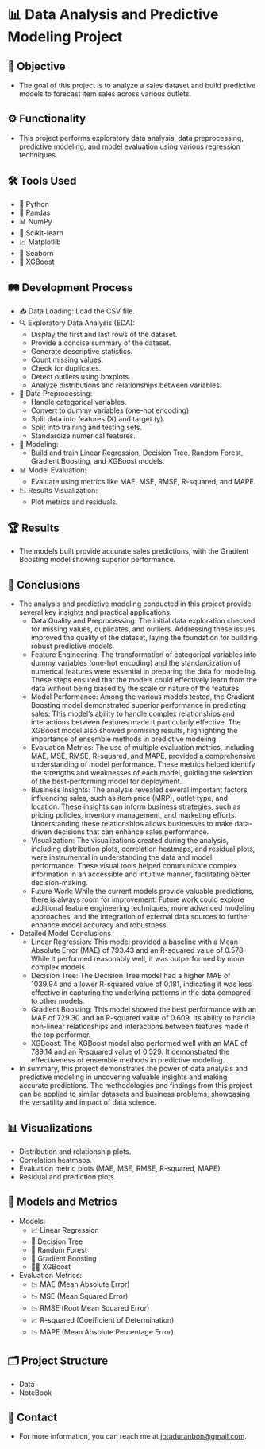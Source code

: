 # 📊 Data Analysis and Predictive Modeling Project

## 🎯 Objective
- The goal of this project is to analyze a sales dataset and build predictive models to forecast item sales across various outlets.

## ⚙️ Functionality
- This project performs exploratory data analysis, data preprocessing, predictive modeling, and model evaluation using various regression techniques.

## 🛠️ Tools Used
- 🐍 Python
- 🐼 Pandas
- 📊 NumPy
- 🤖 Scikit-learn
- 📈 Matplotlib
- 🌊 Seaborn
- 🚀 XGBoost

## 🛤️ Development Process
- 📥 Data Loading: Load the CSV file.
- 🔍 Exploratory Data Analysis (EDA):
  - Display the first and last rows of the dataset.
  - Provide a concise summary of the dataset.
  - Generate descriptive statistics.
  - Count missing values.
  - Check for duplicates.
  - Detect outliers using boxplots.
  - Analyze distributions and relationships between variables.
- 🧹 Data Preprocessing:
  - Handle categorical variables.
  - Convert to dummy variables (one-hot encoding).
  - Split data into features (X) and target (y).
  - Split into training and testing sets.
  - Standardize numerical features.
- 🧠 Modeling:
  - Build and train Linear Regression, Decision Tree, Random Forest, Gradient Boosting, and XGBoost models.
- 📊 Model Evaluation:
  - Evaluate using metrics like MAE, MSE, RMSE, R-squared, and MAPE.
- 📉 Results Visualization:
  - Plot metrics and residuals.

## 🏆 Results
- The models built provide accurate sales predictions, with the Gradient Boosting model showing superior performance.

## 📝 Conclusions
- The analysis and predictive modeling conducted in this project provide several key insights and practical applications:
  - Data Quality and Preprocessing: The initial data exploration checked for missing values, duplicates, and outliers. Addressing these issues improved the quality of the dataset, laying the foundation for building robust predictive models.
  - Feature Engineering: The transformation of categorical variables into dummy variables (one-hot encoding) and the standardization of numerical features were essential in preparing the data for modeling. These steps ensured that the models could effectively learn from the data without being biased by the scale or nature of the features.
  - Model Performance: Among the various models tested, the Gradient Boosting model demonstrated superior performance in predicting sales. This model’s ability to handle complex relationships and interactions between features made it particularly effective. The XGBoost model also showed promising results, highlighting the importance of ensemble methods in predictive modeling.
  - Evaluation Metrics: The use of multiple evaluation metrics, including MAE, MSE, RMSE, R-squared, and MAPE, provided a comprehensive understanding of model performance. These metrics helped identify the strengths and weaknesses of each model, guiding the selection of the best-performing model for deployment.
  - Business Insights: The analysis revealed several important factors influencing sales, such as item price (MRP), outlet type, and location. These insights can inform business strategies, such as pricing policies, inventory management, and marketing efforts. Understanding these relationships allows businesses to make data-driven decisions that can enhance sales performance.
  - Visualization: The visualizations created during the analysis, including distribution plots, correlation heatmaps, and residual plots, were instrumental in understanding the data and model performance. These visual tools helped communicate complex information in an accessible and intuitive manner, facilitating better decision-making.
  - Future Work: While the current models provide valuable predictions, there is always room for improvement. Future work could explore additional feature engineering techniques, more advanced modeling approaches, and the integration of external data sources to further enhance model accuracy and robustness.
- Detailed Model Conclusions
  - Linear Regression: This model provided a baseline with a Mean Absolute Error (MAE) of 793.43 and an R-squared value of 0.578. While it performed reasonably well, it was outperformed by more complex models.
  - Decision Tree: The Decision Tree model had a higher MAE of 1039.94 and a lower R-squared value of 0.181, indicating it was less effective in capturing the underlying patterns in the data compared to other models.
  - Gradient Boosting: This model showed the best performance with an MAE of 729.30 and an R-squared value of 0.609. Its ability to handle non-linear relationships and interactions between features made it the top performer.
  - XGBoost: The XGBoost model also performed well with an MAE of 789.14 and an R-squared value of 0.529. It demonstrated the effectiveness of ensemble methods in predictive modeling.
- In summary, this project demonstrates the power of data analysis and predictive modeling in uncovering valuable insights and making accurate predictions. The methodologies and findings from this project can be applied to similar datasets and business problems, showcasing the versatility and impact of data science.

## 📊 Visualizations
- Distribution and relationship plots.
- Correlation heatmaps.
- Evaluation metric plots (MAE, MSE, RMSE, R-squared, MAPE).
- Residual and prediction plots.

## 🧩 Models and Metrics
- Models:
  - 📈 Linear Regression
  - 🌳 Decision Tree
  - 🌲 Random Forest
  - 🚀 Gradient Boosting
  - 🏋️‍♂️ XGBoost
- Evaluation Metrics:
  - 📉 MAE (Mean Absolute Error)
  - 📉 MSE (Mean Squared Error)
  - 📉 RMSE (Root Mean Squared Error)
  - 📈 R-squared (Coefficient of Determination)
  - 📉 MAPE (Mean Absolute Percentage Error)

## 🗂️ Project Structure
- Data
- NoteBook

## 📧 Contact
- For more information, you can reach me at jotaduranbon@gmail.com.
